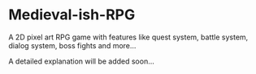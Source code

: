 # Medieval-ish-RPG
A 2D pixel art RPG game with features like quest system, battle system, dialog system, boss fights and more...

A detailed explanation will be added soon...
